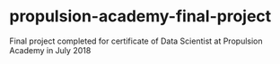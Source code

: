 # propulsion-academy-final-project
Final project completed for certificate of Data Scientist at Propulsion Academy in July 2018
